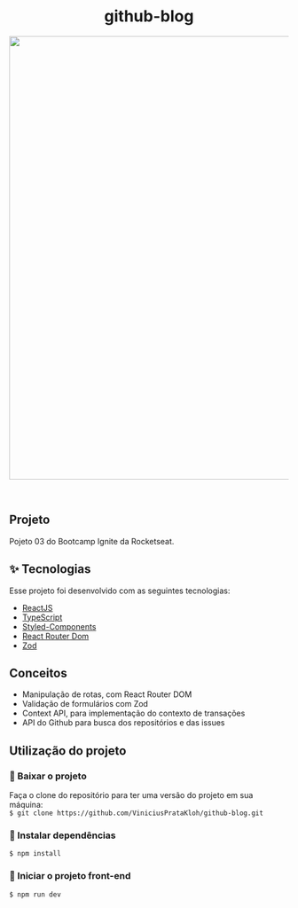 <h1 align="center">
  github-blog
</h1>

<p align="center">
  <img src="./public/github-blog.gif" width="800">
</p>

<br>

##  Projeto

Pojeto 03 do Bootcamp Ignite da Rocketseat.

## ✨ Tecnologias

Esse projeto foi desenvolvido com as seguintes tecnologias:

- [ReactJS](https://reactjs.org/)
- [TypeScript](https://www.typescriptlang.org/)
- [Styled-Components](https://styled-components.com/)
- [React Router Dom](https://reactrouter.com/en/main)
- [Zod](https://zod.dev/)

## Conceitos

 - Manipulação de rotas, com React Router DOM
 - Validação de formulários com Zod
 - Context API, para implementação do contexto de transações
 - API do Github para busca dos repositórios e das issues

## Utilização do projeto

### 💾 Baixar o projeto
Faça o clone do repositório para ter uma versão do projeto em sua máquina:<br/>
`$ git clone https://github.com/ViniciusPrataKloh/github-blog.git`

### 🧰 Instalar dependências
`$ npm install`  

### 🚀 Iniciar o projeto front-end
`$ npm run dev`
<br />